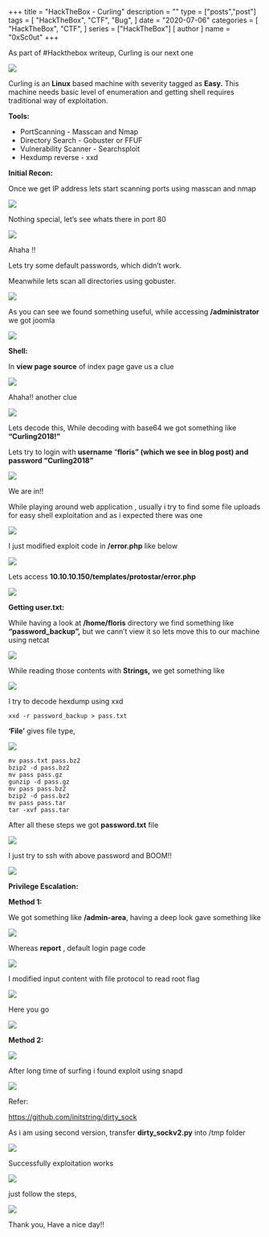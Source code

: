 +++
title = "HackTheBox - Curling"
description = ""
type = ["posts","post"]
tags = [
    "HackTheBox",
    "CTF",
    "Bug",
]
date = "2020-07-06"
categories = [
    "HackTheBox",
    "CTF",
]
series = ["HackTheBox"]
[ author ]
  name = "0xSc0ut"
+++

As part of #Hackthebox writeup,  Curling is our next one


![](https://paper-attachments.dropbox.com/s_B3FF802273E2D519A69F0406B1A3CAD2CB372A8470F1152B728E4CD69E2CBB34_1594117588229_Screenshot+2020-07-07+at+3.55.29+PM.png)


Curling is an **Linux** based machine with severity tagged as **Easy.**  This machine needs basic level of enumeration and getting shell requires traditional way of exploitation.

**Tools:**


- PortScanning - Masscan and Nmap
- Directory Search - Gobuster or FFUF
- Vulnerability Scanner - Searchsploit
- Hexdump reverse - xxd

**Initial Recon:**

Once we get IP address lets start scanning ports using masscan and nmap


![](https://paper-attachments.dropbox.com/s_B3FF802273E2D519A69F0406B1A3CAD2CB372A8470F1152B728E4CD69E2CBB34_1594118146378_Screenshot+2020-07-07+at+4.05.33+PM.png)


Nothing special, let’s see whats there in port 80


![](https://paper-attachments.dropbox.com/s_B3FF802273E2D519A69F0406B1A3CAD2CB372A8470F1152B728E4CD69E2CBB34_1594118256691_Screenshot+2020-07-07+at+4.07.20+PM.png)


Ahaha !! 

Lets try some default passwords, which didn’t work.

Meanwhile lets scan all directories using gobuster.


![](https://paper-attachments.dropbox.com/s_B3FF802273E2D519A69F0406B1A3CAD2CB372A8470F1152B728E4CD69E2CBB34_1594118402714_Screenshot+2020-07-07+at+4.09.50+PM.png)


As you can see we found something useful, while accessing **/administrator** we got joomla


![](https://paper-attachments.dropbox.com/s_B3FF802273E2D519A69F0406B1A3CAD2CB372A8470F1152B728E4CD69E2CBB34_1594118545716_Screenshot+2020-07-07+at+4.12.14+PM.png)


**Shell:**

In **view page source** of index page gave us a clue


![](https://paper-attachments.dropbox.com/s_B3FF802273E2D519A69F0406B1A3CAD2CB372A8470F1152B728E4CD69E2CBB34_1594118701606_Screenshot+2020-07-07+at+4.13.33+PM.png)


Ahaha!! another clue


![](https://paper-attachments.dropbox.com/s_B3FF802273E2D519A69F0406B1A3CAD2CB372A8470F1152B728E4CD69E2CBB34_1594118753157_Screenshot+2020-07-07+at+4.15.34+PM.png)


Lets decode this, While decoding with base64 we got something like **“Curling2018!”**

Lets try to login with **username** “**floris” (which we see in blog post) and password “Curling2018”**


![](https://paper-attachments.dropbox.com/s_B3FF802273E2D519A69F0406B1A3CAD2CB372A8470F1152B728E4CD69E2CBB34_1594119155250_Screenshot+2020-07-07+at+4.22.26+PM.png)


We are in!!

While playing around web application , usually i try to find some file uploads for easy shell exploitation and as i expected there was one


![](https://paper-attachments.dropbox.com/s_B3FF802273E2D519A69F0406B1A3CAD2CB372A8470F1152B728E4CD69E2CBB34_1594119370886_Screenshot+2020-07-07+at+4.26.00+PM.png)


I just modified exploit code in **/error.php** like below


![](https://paper-attachments.dropbox.com/s_B3FF802273E2D519A69F0406B1A3CAD2CB372A8470F1152B728E4CD69E2CBB34_1594119491149_Screenshot+2020-07-07+at+4.27.19+PM.png)


Lets access **10.10.10.150/templates/protostar/error.php**


![](https://paper-attachments.dropbox.com/s_B3FF802273E2D519A69F0406B1A3CAD2CB372A8470F1152B728E4CD69E2CBB34_1594119737613_Screenshot+2020-07-07+at+4.32.06+PM.png)


**Getting user.txt:**

While having a look at **/home/floris** directory we find something like **“password_backup”,** but we cann’t view it so lets move this to our machine using netcat


![](https://paper-attachments.dropbox.com/s_B3FF802273E2D519A69F0406B1A3CAD2CB372A8470F1152B728E4CD69E2CBB34_1594121018395_Screenshot+2020-07-07+at+4.53.13+PM.png)


While reading those contents with **Strings,** we get something like


![](https://paper-attachments.dropbox.com/s_B3FF802273E2D519A69F0406B1A3CAD2CB372A8470F1152B728E4CD69E2CBB34_1594121161923_Screenshot+2020-07-07+at+4.55.03+PM.png)


I try to decode hexdump using xxd


    xxd -r password_backup > pass.txt

**‘File’** gives file type,


![](https://paper-attachments.dropbox.com/s_B3FF802273E2D519A69F0406B1A3CAD2CB372A8470F1152B728E4CD69E2CBB34_1594125780756_Screenshot+2020-07-07+at+6.12.46+PM.png)



    mv pass.txt pass.bz2
    bzip2 -d pass.bz2
    mv pass pass.gz
    gunzip -d pass.gz
    mv pass pass.bz2
    bzip2 -d pass.bz2
    mv pass pass.tar
    tar -xvf pass.tar

After all these steps we got **password.txt** file


![](https://paper-attachments.dropbox.com/s_B3FF802273E2D519A69F0406B1A3CAD2CB372A8470F1152B728E4CD69E2CBB34_1594125955362_Screenshot+2020-07-07+at+6.15.23+PM.png)


I just try to ssh with above password and BOOM!!


![](https://paper-attachments.dropbox.com/s_B3FF802273E2D519A69F0406B1A3CAD2CB372A8470F1152B728E4CD69E2CBB34_1594126076864_Screenshot+2020-07-07+at+6.17.47+PM.png)


**Privilege Escalation:**

**Method 1:**

We got something like **/admin-area**, having a deep look gave something like


![](https://paper-attachments.dropbox.com/s_B3FF802273E2D519A69F0406B1A3CAD2CB372A8470F1152B728E4CD69E2CBB34_1594126555533_Screenshot+2020-07-07+at+6.25.10+PM.png)


Whereas **report** , default login page code


![](https://paper-attachments.dropbox.com/s_B3FF802273E2D519A69F0406B1A3CAD2CB372A8470F1152B728E4CD69E2CBB34_1594126643887_Screenshot+2020-07-07+at+6.27.15+PM.png)


I modified input content with file protocol to read root flag


![](https://paper-attachments.dropbox.com/s_B3FF802273E2D519A69F0406B1A3CAD2CB372A8470F1152B728E4CD69E2CBB34_1594126758621_Screenshot+2020-07-07+at+6.28.44+PM.png)


Here you go 


![](https://paper-attachments.dropbox.com/s_B3FF802273E2D519A69F0406B1A3CAD2CB372A8470F1152B728E4CD69E2CBB34_1594126785647_Screenshot+2020-07-07+at+6.29.33+PM.png)


**Method 2:**


![](https://paper-attachments.dropbox.com/s_B3FF802273E2D519A69F0406B1A3CAD2CB372A8470F1152B728E4CD69E2CBB34_1594126859166_Screenshot+2020-07-07+at+6.30.45+PM.png)


After long time of surfing i found exploit using snapd


![](https://paper-attachments.dropbox.com/s_B3FF802273E2D519A69F0406B1A3CAD2CB372A8470F1152B728E4CD69E2CBB34_1594127778662_Screenshot+2020-07-07+at+6.46.09+PM.png)


Refer:


https://github.com/initstring/dirty_sock


As i am using second version, transfer **dirty_sockv2.py** into /tmp folder


![](https://paper-attachments.dropbox.com/s_B3FF802273E2D519A69F0406B1A3CAD2CB372A8470F1152B728E4CD69E2CBB34_1594127747763_Screenshot+2020-07-07+at+6.44.06+PM.png)


Successfully exploitation works


![](https://paper-attachments.dropbox.com/s_B3FF802273E2D519A69F0406B1A3CAD2CB372A8470F1152B728E4CD69E2CBB34_1594127855498_Screenshot+2020-07-07+at+6.47.17+PM.png)


just follow the steps,


![](https://paper-attachments.dropbox.com/s_B3FF802273E2D519A69F0406B1A3CAD2CB372A8470F1152B728E4CD69E2CBB34_1594128084791_Screenshot+2020-07-07+at+6.51.03+PM.png)


Thank you, Have a nice day!!

